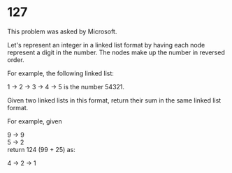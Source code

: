 # 127
This problem was asked by Microsoft.

Let's represent an integer in a linked list format by having each node represent a digit in the number. The nodes make up the number in reversed order.

For example, the following linked list:

1 -> 2 -> 3 -> 4 -> 5
is the number 54321.

Given two linked lists in this format, return their sum in the same linked list format.

For example, given

9 -> 9  
5 -> 2  
return 124 (99 + 25) as:  

4 -> 2 -> 1
